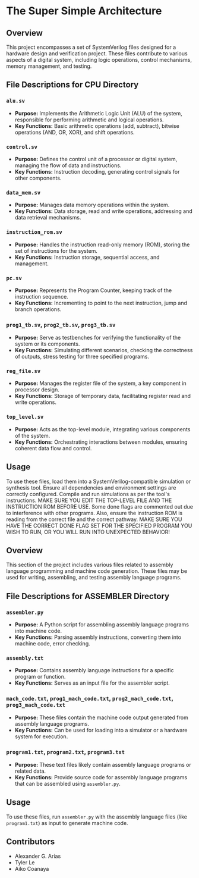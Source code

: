 # The Super Simple Architecture

## Overview
This project encompasses a set of SystemVerilog files designed for a hardware design and verification project. These files contribute to various aspects of a digital system, including logic operations, control mechanisms, memory management, and testing.

## File Descriptions for CPU Directory

### `alu.sv`
- **Purpose:** Implements the Arithmetic Logic Unit (ALU) of the system, responsible for performing arithmetic and logical operations.
- **Key Functions:** Basic arithmetic operations (add, subtract), bitwise operations (AND, OR, XOR), and shift operations.

### `control.sv`
- **Purpose:** Defines the control unit of a processor or digital system, managing the flow of data and instructions.
- **Key Functions:** Instruction decoding, generating control signals for other components.

### `data_mem.sv`
- **Purpose:** Manages data memory operations within the system.
- **Key Functions:** Data storage, read and write operations, addressing and data retrieval mechanisms.

### `instruction_rom.sv`
- **Purpose:** Handles the instruction read-only memory (ROM), storing the set of instructions for the system.
- **Key Functions:** Instruction storage, sequential access, and management.

### `pc.sv`
- **Purpose:** Represents the Program Counter, keeping track of the instruction sequence.
- **Key Functions:** Incrementing to point to the next instruction, jump and branch operations.

### `prog1_tb.sv`, `prog2_tb.sv`, `prog3_tb.sv`
- **Purpose:** Serve as testbenches for verifying the functionality of the system or its components.
- **Key Functions:** Simulating different scenarios, checking the correctness of outputs, stress testing for three specified programs. 

### `reg_file.sv`
- **Purpose:** Manages the register file of the system, a key component in processor design.
- **Key Functions:** Storage of temporary data, facilitating register read and write operations.

### `top_level.sv`
- **Purpose:** Acts as the top-level module, integrating various components of the system.
- **Key Functions:** Orchestrating interactions between modules, ensuring coherent data flow and control.

## Usage
To use these files, load them into a SystemVerilog-compatible simulation or synthesis tool. Ensure all dependencies and environment settings are correctly configured. Compile and run simulations as per the tool's instructions. MAKE SURE YOU EDIT THE TOP-LEVEL FILE AND THE INSTRUCTION ROM BEFORE USE. Some done flags are commented out due to interference with other programs. Also, ensure the instruction ROM is reading from the correct file and the correct pathway. MAKE SURE YOU HAVE THE CORRECT DONE FLAG SET FOR THE SPECIFIED PROGRAM YOU WISH TO RUN, OR YOU WILL RUN INTO UNEXPECTED BEHAVIOR!

## Overview
This section of the project includes various files related to assembly language programming and machine code generation. These files may be used for writing, assembling, and testing assembly language programs.

## File Descriptions for ASSEMBLER Directory

### `assembler.py`
- **Purpose:** A Python script for assembling assembly language programs into machine code.
- **Key Functions:** Parsing assembly instructions, converting them into machine code, error checking.

### `assembly.txt`
- **Purpose:** Contains assembly language instructions for a specific program or function.
- **Key Functions:** Serves as an input file for the assembler script.

### `mach_code.txt`, `prog1_mach_code.txt`, `prog2_mach_code.txt`, `prog3_mach_code.txt`
- **Purpose:** These files contain the machine code output generated from assembly language programs.
- **Key Functions:** Can be used for loading into a simulator or a hardware system for execution.

### `program1.txt`, `program2.txt`, `program3.txt`
- **Purpose:** These text files likely contain assembly language programs or related data.
- **Key Functions:** Provide source code for assembly language programs that can be assembled using `assembler.py`.

## Usage
To use these files, run `assembler.py` with the assembly language files (like `program1.txt`) as input to generate machine code.

## Contributors
- Alexander G. Arias
- Tyler Le
- Aiko Coanaya
